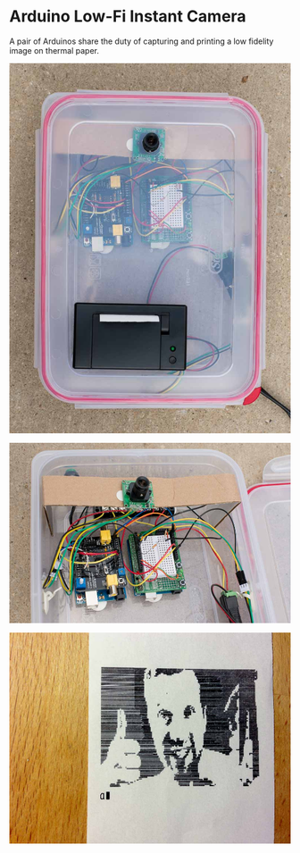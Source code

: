 # Arduino Low-Fi Instant Camera

A pair of Arduinos share the duty of capturing and printing a low fidelity image on thermal paper.

![image of the camera closed](https://github.com/GoWinston/Arduino-camera/blob/master/ArduinoCam1.jpg "image of the camera closed]")

![image of the camera open](https://github.com/GoWinston/Arduino-camera/blob/master/ArduinoCam2.jpg "image of the camera open]")

![sample image](https://github.com/GoWinston/Arduino-camera/blob/master/ArduinoCam3.jpg "sample image]")
